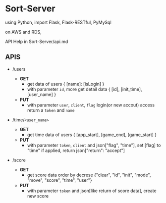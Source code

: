 # Sort-Server
using Python, import Flask, Flask-RESTful, PyMySql

on AWS and RDS,

API Help  in Sort-Server/api.md

## APIS
- /users
    + **GET**
        * get data of users { [name]: [isLogin] }
        * with parameter `id`, more get detail data { [id], [init_time], [user_name] }
    + **PUT**
        * with parameter `user`, `client`, `flag` login(or new accout) access return a `token` and `name`

- /time/`<user_name>`
    + **GET**
        * get time data of users { [app_start], [game_end], [game_start] }
    + **PUT**
        * with parameter `token`, `client` and json["flag", "time"], set [flag] to "time" if applied, return json["return": "accept"]
        
- /score
    + **GET**
        * get score data order by decrese {"clear", "id", "init", "mode", "move", "score", "time", "user"}
    + **PUT**
        * with parameter `token` and json[like return of score data], create new score